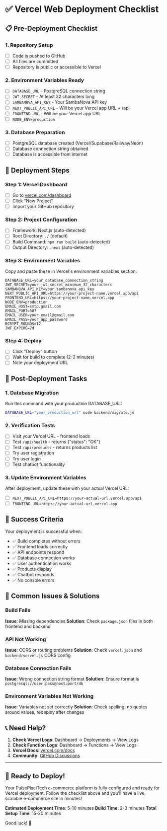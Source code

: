# ✅ Vercel Web Deployment Checklist

## 📋 Pre-Deployment Checklist

### 1. Repository Setup
- [ ] Code is pushed to GitHub
- [ ] All files are committed
- [ ] Repository is public or accessible to Vercel

### 2. Environment Variables Ready
- [ ] `DATABASE_URL` - PostgreSQL connection string
- [ ] `JWT_SECRET` - At least 32 characters long
- [ ] `SAMBANOVA_API_KEY` - Your SambaNova API key
- [ ] `NEXT_PUBLIC_API_URL` - Will be your Vercel app URL + /api
- [ ] `FRONTEND_URL` - Will be your Vercel app URL
- [ ] `NODE_ENV=production`

### 3. Database Preparation
- [ ] PostgreSQL database created (Vercel/Supabase/Railway/Neon)
- [ ] Database connection string obtained
- [ ] Database is accessible from internet

## 🚀 Deployment Steps

### Step 1: Vercel Dashboard
- [ ] Go to [vercel.com/dashboard](https://vercel.com/dashboard)
- [ ] Click "New Project"
- [ ] Import your GitHub repository

### Step 2: Project Configuration
- [ ] Framework: Next.js (auto-detected)
- [ ] Root Directory: `./` (default)
- [ ] Build Command: `npm run build` (auto-detected)
- [ ] Output Directory: `.next` (auto-detected)

### Step 3: Environment Variables
Copy and paste these in Vercel's environment variables section:

```
DATABASE_URL=your_database_connection_string
JWT_SECRET=your_jwt_secret_minimum_32_characters
SAMBANOVA_API_KEY=your_sambanova_api_key
NEXT_PUBLIC_API_URL=https://your-project-name.vercel.app/api
FRONTEND_URL=https://your-project-name.vercel.app
NODE_ENV=production
EMAIL_HOST=smtp.gmail.com
EMAIL_PORT=587
EMAIL_USER=your_email@gmail.com
EMAIL_PASS=your_app_password
BCRYPT_ROUNDS=12
JWT_EXPIRE=7d
```

### Step 4: Deploy
- [ ] Click "Deploy" button
- [ ] Wait for build to complete (2-3 minutes)
- [ ] Note your deployment URL

## 🔧 Post-Deployment Tasks

### 1. Database Migration
Run this command with your production DATABASE_URL:
```bash
DATABASE_URL="your_production_url" node backend/migrate.js
```

### 2. Verification Tests
- [ ] Visit your Vercel URL - frontend loads
- [ ] Test `/api/health` - returns {"status": "OK"}
- [ ] Test `/api/products` - returns products list
- [ ] Try user registration
- [ ] Try user login
- [ ] Test chatbot functionality

### 3. Update Environment Variables
After deployment, update these with your actual Vercel URL:
- [ ] `NEXT_PUBLIC_API_URL=https://your-actual-url.vercel.app/api`
- [ ] `FRONTEND_URL=https://your-actual-url.vercel.app`

## 🎯 Success Criteria

Your deployment is successful when:
- ✅ Build completes without errors
- ✅ Frontend loads correctly
- ✅ API endpoints respond
- ✅ Database connection works
- ✅ User authentication works
- ✅ Products display
- ✅ Chatbot responds
- ✅ No console errors

## 🚨 Common Issues & Solutions

### Build Fails
**Issue**: Missing dependencies
**Solution**: Check `package.json` files in both frontend and backend

### API Not Working
**Issue**: CORS or routing problems
**Solution**: Check `vercel.json` and `backend/server.js` CORS config

### Database Connection Fails
**Issue**: Wrong connection string format
**Solution**: Ensure format is `postgresql://user:pass@host:port/db`

### Environment Variables Not Working
**Issue**: Variables not set correctly
**Solution**: Check spelling, no quotes around values, redeploy after changes

## 📞 Need Help?

1. **Check Vercel Logs**: Dashboard → Deployments → View Logs
2. **Check Function Logs**: Dashboard → Functions → View Logs  
3. **Vercel Docs**: [vercel.com/docs](https://vercel.com/docs)
4. **Community**: [GitHub Discussions](https://github.com/vercel/vercel/discussions)

---

## 🎉 Ready to Deploy!

Your PulsePixelTech e-commerce platform is fully configured and ready for Vercel deployment. Follow the checklist above and you'll have a live, scalable e-commerce site in minutes!

**Estimated Deployment Time**: 5-10 minutes
**Build Time**: 2-3 minutes
**Total Setup Time**: 15-20 minutes

Good luck! 🚀